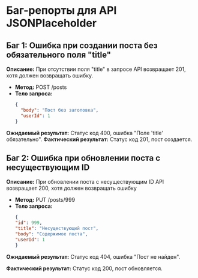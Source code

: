 # Баг-репорты для API JSONPlaceholder

## Баг 1: Ошибка при создании поста без обязательного поля "title"
**Описание:** При отсутствии поля "title" в запросе API возвращает 201, хотя должен возвращать ошибку.
- **Метод:** POST /posts
- **Тело запроса:**
  ```json
  {
    "body": "Пост без заголовка",
    "userId": 1
  }
  ```
**Ожидаемый результат:** Статус код 400, ошибка "Поле 'title' обязательно".
**Фактический результат:** Статус код 201, пост создается.

## Баг 2: Ошибка при обновлении поста с несуществующим ID
**Описание:** При обновлении поста с несуществующим ID API возвращает 200, хотя должен возвращать ошибку
- **Метод:** PUT /posts/999
- **Тело запроса:**
  ```json
  {
  "id": 999,
  "title": "Несуществующий пост",
  "body": "Содержимое поста",
  "userId": 1
  }
  ```
**Ожидаемый результат:** Статус код 404, ошибка "Пост не найден".

**Фактический результат:** Статус код 200, пост обновляется.